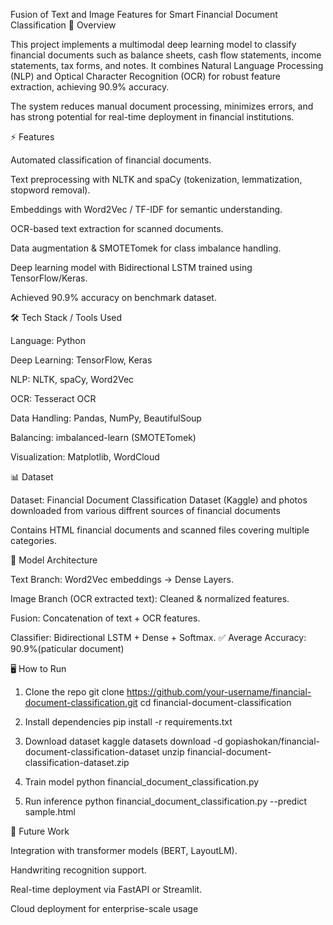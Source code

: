 Fusion of Text and Image Features for Smart Financial Document Classification
📌 Overview

This project implements a multimodal deep learning model to classify financial documents such as balance sheets, cash flow statements, income statements, tax forms, and notes.
It combines Natural Language Processing (NLP) and Optical Character Recognition (OCR) for robust feature extraction, achieving 90.9% accuracy.

The system reduces manual document processing, minimizes errors, and has strong potential for real-time deployment in financial institutions.

⚡ Features

Automated classification of financial documents.

Text preprocessing with NLTK and spaCy (tokenization, lemmatization, stopword removal).

Embeddings with Word2Vec / TF-IDF for semantic understanding.

OCR-based text extraction for scanned documents.

Data augmentation & SMOTETomek for class imbalance handling.

Deep learning model with Bidirectional LSTM trained using TensorFlow/Keras.

Achieved 90.9% accuracy on benchmark dataset.

🛠️ Tech Stack / Tools Used

Language: Python

Deep Learning: TensorFlow, Keras

NLP: NLTK, spaCy, Word2Vec

OCR: Tesseract OCR

Data Handling: Pandas, NumPy, BeautifulSoup

Balancing: imbalanced-learn (SMOTETomek)

Visualization: Matplotlib, WordCloud

📊 Dataset

Dataset: Financial Document Classification Dataset (Kaggle)
and photos downloaded from various diffrent sources of financial documents

Contains HTML financial documents and scanned files covering multiple categories.

🚀 Model Architecture

Text Branch: Word2Vec embeddings → Dense Layers.

Image Branch (OCR extracted text): Cleaned & normalized features.

Fusion: Concatenation of text + OCR features.

Classifier: Bidirectional LSTM + Dense + Softmax.
✅ Average Accuracy: 90.9%(paticular document)

🖥️ How to Run
1. Clone the repo
git clone https://github.com/your-username/financial-document-classification.git
cd financial-document-classification

2. Install dependencies
pip install -r requirements.txt

3. Download dataset
kaggle datasets download -d gopiashokan/financial-document-classification-dataset
unzip financial-document-classification-dataset.zip

4. Train model
python financial_document_classification.py

5. Run inference
python financial_document_classification.py --predict sample.html

🔮 Future Work

Integration with transformer models (BERT, LayoutLM).

Handwriting recognition support.

Real-time deployment via FastAPI or Streamlit.

Cloud deployment for enterprise-scale usage
